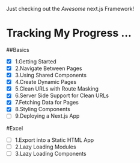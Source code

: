 Just checking out the *Awesome* next.js Framework! 

# Tracking My Progress ...

##Basics

* [X] 1.Getting Started
* [X] 2.Navigate Between Pages
* [X] 3.Using Shared Components
* [X] 4.Create Dynamic Pages
* [X] 5.Clean URLs with Route Masking
* [X] 6.Server Side Support for Clean URLs
* [X] 7.Fetching Data for Pages
* [X] 8.Styling Components
* [ ] 9.Deploying a Next.js App

#Excel

* [ ] 1.Export into a Static HTML App
* [ ] 2.Lazy Loading Modules
* [ ] 3.Lazy Loading Components